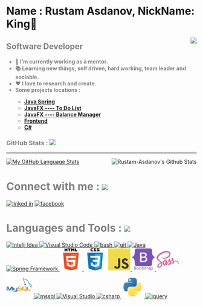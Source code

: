 # Name : Rustam Asdanov, NickName: King👑

<img src="https://media1.giphy.com/media/qgQUggAC3Pfv687qPC/giphy.gif" align="right" >

<font align="left"  color="gray"><h2>Software Developer</h2>

<h4 align="left"> <ul>
  <li>🔭 I’m currently working as a mentor.</li>
  <li>📚 Learning new things, self driven, hard working, team leader and sociable.</li>
  <li>❤️ I love to research and create.</li>
  <li>Some projects locations : </li>
   <ul>
   <li><a href="https://github.com/Rustam-Asdanov/Computer_Shoping_Project.git">Java Spring</a></li>
   <li><a href="https://github.com/Rustam-Asdanov/toDoList.git">JavaFX ---- To Do List</a>
   <li><a href="https://github.com/Rustam-Asdanov/balance_manager.git">JavaFX ---- Balance Manager</a>
   <li><a href="https://github.com/Rustam-Asdanov/computer---shop---simple---site.git">Frontend</a></li>
   <li><a href="">C#</a></li>

</ul>

</h4><font/>

### GitHub Stats : <img src = "https://media2.giphy.com/media/d9RbxjZ8QXesiYoerE/giphy.gif?cid=ecf05e47vzman9unsn9rxma2kkusaqr3zu4jwnc9p26ekw2a&rid=giphy.gif&ct=g" width = 30px >

---

<a href="https://github.com/Rustam-Asdanov"><img alt="Rustam-Asdanov's Github Stats" src="https://github-readme-stats.vercel.app/api?username=Rustam-Asdanov&show_icons=true&count_private=true&theme=tokyonight&hide_border=true" align='right' /></a>

[![My GitHub Language Stats](https://github-readme-stats.vercel.app/api/top-langs/?username=Rustam-Asdanov&langs_count=5&theme=tokyonight)]()

 <h1 align="left" > Connect with me : <img src='https://raw.githubusercontent.com/ShahriarShafin/ShahriarShafin/main/Assets/handshake.gif' width="60px"> </h1>
<p align="left">
 

<a href="https://www.linkedin.com/in/rustamasdanov" target="blank"><img align="center" src="https://raw.githubusercontent.com/rahuldkjain/github-profile-readme-generator/master/src/images/icons/Social/linked-in-alt.svg" alt="linked in" height="40" width="50" /></a>
<a href="https://www.facebook.com/rustam1997" target="blank"><img align="center" src="https://raw.githubusercontent.com/rahuldkjain/github-profile-readme-generator/master/src/images/icons/Social/facebook.svg" alt="facebook" height="40" width="50" /></a>

</p>

<h1 align="left"> Languages and Tools : <img src = "https://media2.giphy.com/media/QssGEmpkyEOhBCb7e1/giphy.gif?cid=ecf05e47a0n3gi1bfqntqmob8g9aid1oyj2wr3ds3mg700bl&rid=giphy.gif" width = 30px ></h1>

<p align="left">

<a href="https://www.jetbrains.com/idea/" target="_blank"> <img src="https://upload.wikimedia.org/wikipedia/commons/thumb/9/9c/IntelliJ_IDEA_Icon.svg/1024px-IntelliJ_IDEA_Icon.svg.png" alt="Intelij Idea" width="60" height="60"/> </a> <a href="https://code.visualstudio.com/" target="_blank"> <img src="https://stijndv.com/goodies/big-sur-replacement-icons/VScode.svg" alt="Visual Studio Code" width="65" height="65"/> </a> <a href="https://www.gnu.org/software/bash/" target="_blank"> <img src="https://www.vectorlogo.zone/logos/gnu_bash/gnu_bash-icon.svg" alt="bash" width="60" height="60"/> </a> <a href="https://git-scm.com/" target="_blank"> <img src="https://www.vectorlogo.zone/logos/git-scm/git-scm-icon.svg" alt="git" width="60" height="60"/> </a> <a href="https://docs.oracle.com/en/java/javase/17/" target="_blank"> <img src="https://1000logos.net/wp-content/uploads/2020/09/Java-Logo.png" style="background-color:white;" alt="Java" width="60" height="60"/> </a> <a href="https://docs.spring.io/spring-framework/docs/current/reference/html/" target="_blank"> <img src="https://www.websoptimization.com/blog/wp-content/uploads/2019/03/top-10-reasons-to-use-spring-framework-1.jpg" alt="Spring Framework" width="60" height="60"/> </a> <a href="https://www.w3.org/html/" target="_blank"> <img src="https://raw.githubusercontent.com/devicons/devicon/master/icons/html5/html5-original-wordmark.svg" alt="html5" width="60" height="60"/> </a> <a href="https://www.w3schools.com/css/" target="_blank"> <img src="https://raw.githubusercontent.com/devicons/devicon/master/icons/css3/css3-original-wordmark.svg" alt="css3" width="60" height="60"/></a> <a href="https://developer.mozilla.org/en-US/docs/Web/JavaScript" target="_blank"> <img src="https://raw.githubusercontent.com/devicons/devicon/master/icons/javascript/javascript-original.svg" alt="javascript" width="60" height="60"/> <a href="https://getbootstrap.com" target="_blank"> <img src="https://raw.githubusercontent.com/devicons/devicon/master/icons/bootstrap/bootstrap-plain-wordmark.svg" alt="bootstrap" width="60" height="60"/> </a> <a href="https://sass-lang.com" target="_blank"> <img src="https://raw.githubusercontent.com/devicons/devicon/master/icons/sass/sass-original.svg" alt="sass" width="60" height="60"/> </a> <a href="https://www.mysql.com/" target="_blank"> <img src="https://raw.githubusercontent.com/devicons/devicon/master/icons/mysql/mysql-original-wordmark.svg" alt="mysql" width="70" height="70"/> </a> <a href="https://www.microsoft.com/tr-tr/sql-server/sql-server-2019" target="_blank"> <img src="https://w7.pngwing.com/pngs/244/430/png-transparent-microsoft-sql-server-sql-server-management-studio-database-server-microsoft-angle-text-triangle.png" alt="mssql" width="90" height="70"/> </a> <a href="https://code.visualstudio.com/" target="_blank"> <img src="https://venturebeat.com/wp-content/uploads/2019/11/visual-studio-logo.jpeg?w=1200&strip=all" alt="Visual Studio" width="65" height="65"/> </a> <a href="https://docs.microsoft.com/en-us/dotnet/csharp/" target="_blank"> <img src="https://www.freeiconspng.com/uploads/c-logo-icon-18.png" alt="csharp" width="60" height="60"/> </a> <a href="https://www.python.org" target="_blank"> <img src="https://raw.githubusercontent.com/devicons/devicon/master/icons/python/python-original.svg" alt="python" width="60" height="60"/> </a> <a href="https://jquery.com/" target="_blank"> <img src="https://cdn.iconscout.com/icon/free/png-256/jquery-10-1175155.png" alt="jquery" width="60" height="60"/> </a>

</p>
